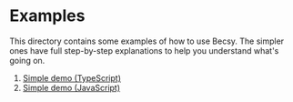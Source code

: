 # Examples

This directory contains some examples of how to use Becsy.  The simpler ones have full step-by-step explanations to help you understand what's going on.

1. [Simple demo (TypeScript)](./simple)
2. [Simple demo (JavaScript)](./simple-js)

